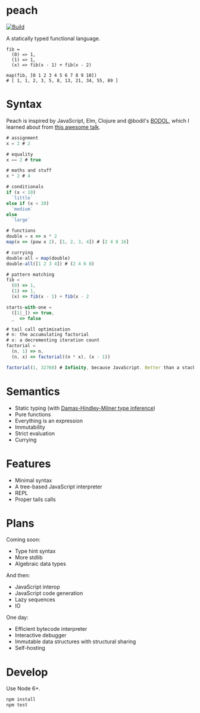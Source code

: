 # peach

[![Build](https://travis-ci.org/jwhitfieldseed/peach.svg?branch=master)](https://travis-ci.org/jwhitfieldseed/peach)

A statically typed functional language.

```
fib =
  (0) => 1,
  (1) => 1,
  (x) => fib(x - 1) + fib(x - 2)

map(fib, [0 1 2 3 4 5 6 7 8 9 10])
# [ 1, 1, 2, 3, 5, 8, 13, 21, 34, 55, 89 ]
```

# Syntax
Peach is inspired by JavaScript, Elm, Clojure and @bodil's [BODOL](https://github.com/bodil/BODOL), which I learned about from [this awesome talk](https://www.youtube.com/watch?v=DHubfS8E--o).

```javascript
# assignment
x = 2 # 2

# equality
x == 2 # true

# maths and stuff
x * 2 # 4

# conditionals
if (x < 10)
  `little`
else if (x < 20)
  `medium`
else
  `large`

# functions
double = x => x * 2
map(x => (pow x 2), [1, 2, 3, 4]) # [2 4 8 16]

# currying
double-all = map(double)
double-all([1 2 3 4]) # (2 4 6 8)

# pattern matching
fib =
  (0) => 1,
  (1) => 1,
  (x) => fib(x - 1) + fib(x - 2

starts-with-one =
  ([1|_]) => true,
  _  => false

# tail call optimisation
# n: the accumulating factorial
# x: a decrementing iteration count
factorial =
  (n, 1) => n,
  (n, x) => factorial((n * x), (x - 1))

factorial(1, 32768) # Infinity, because JavaScript. Better than a stack overflow!
```

# Semantics
* Static typing (with [Damas-Hindley-Milner type inference](https://en.wikipedia.org/wiki/Hindley%E2%80%93Milner_type_system))
* Pure functions
* Everything is an expression
* Immutability
* Strict evaluation
* Currying

# Features
* Minimal syntax
* A tree-based JavaScript interpreter
* REPL
* Proper tails calls

# Plans
Coming soon:
* Type hint syntax
* More stdlib
* Algebraic data types

And then:
* JavaScript interop
* JavaScript code generation
* Lazy sequences
* IO

One day:
* Efficient bytecode interpreter
* Interactive debugger
* Immutable data structures with structural sharing
* Self-hosting

# Develop

Use Node 6+.

```bash
npm install
npm test
```


